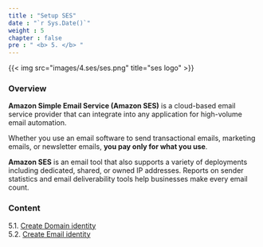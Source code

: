 ```yaml
---
title : "Setup SES"
date : "`r Sys.Date()`"
weight : 5
chapter : false
pre : " <b> 5. </b> "
---
```


{{< img src="images/4.ses/ses.png" title="ses logo" >}}

### Overview

**Amazon Simple Email Service (Amazon SES)** is a cloud-based email service provider that can integrate into any application for high-volume email automation.

Whether you use an email software to send transactional emails, marketing emails, or newsletter emails, **you pay only for what you use**.

**Amazon SES** is an email tool that also supports a variety of deployments including dedicated, shared, or owned IP addresses. Reports on sender statistics and email deliverability tools help businesses make every email count.

### Content

5.1. [Create Domain identity](5.1-create-domain-identity/)\
5.2. [Create Email identity](5.2-create-email-identity/)
